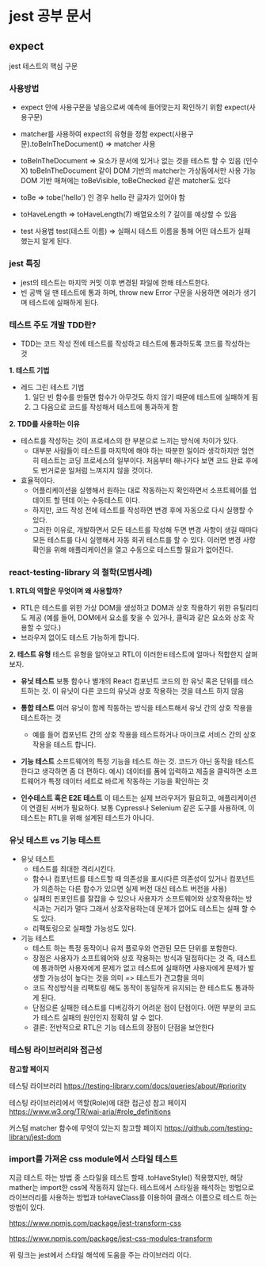 # jest 공부 문서

## expect

jest 테스트의 핵심 구문

### **사용방법**

-   expect 안에 사용구문을 넣음으로써 예측에 들어맞는지 확인하기 위함
    expect(사용구문)

-   matcher를 사용하여 expect의 유형을 정함
    expect(사용구문).toBeInTheDocument() => matcher 사용

-   toBeInTheDocument => 요소가 문서에 있거나 없는 것을 테스트 할 수 있음 (인수 X)
    toBeInTheDocument 같이 DOM 기반의 matcher는 가상돔에서만 사용 가능
    DOM 기반 매쳐에는 toBeVisible, toBeChecked 같은 matcher도 있다

-   toBe => tobe('hello') 인 경우 hello 란 글자가 있어야 함
-   toHaveLength => toHaveLength(7) 배열요소의 7 길이를 예상할 수 있음

-   test 사용법
    test(테스트 이름) => 실패시 테스트 이름을 통해 어떤 테스트가 실패 했는지 알게 된다.

### **jest 특징**

-   jest의 테스트는 마지막 커밋 이후 변경된 파일에 한해 테스트한다.
-   빈 공백 일 땐 테스트에 통과 하며, throw new Error 구문을 사용하면 에러가 생기며 테스트에 실패하게 된다.

### **테스트 주도 개발 TDD란?**

-   TDD는 코드 작성 전에 테스트를 작성하고 테스트에 통과하도록 코드를 작성하는 것

**1. 테스트 기법**

-   레드 그린 테스트 기법
    1. 일단 빈 함수를 만들면 함수가 아무것도 하지 않기 때문에 테스트에 실패하게 됨
    2. 그 다음으로 코드를 작성해서 테스트에 통과하게 함

**2. TDD를 사용하는 이유**

-   테스트를 작성하는 것이 프로세스의 한 부분으로 느끼는 방식에 차이가 있다.
    -   대부분 사람들이 테스트를 마지막에 해야 하는 따분한 일이라 생각하지만 엄연히 테스트는 코딩 프로세스의 일부이다. 처음부터 해나가다 보면 코드 완료 후에도 번거로운 일처럼 느껴지지 않을 것이다.
-   효율적이다.
    -   어플리케이션을 실행해서 원하는 대로 작동하는지 확인하면서 소프트웨어를 업데이트 할 텐데 이는 수동테스트 이다.
    -   하지만, 코드 작성 전에 테스트를 작성하면 변경 후에 자동으로 다시 실행할 수 있다.
    -   그러한 이유로, 개발하면서 모든 테스트를 작성해 두면 변경 사항이 생길 때마다 모든 테스트를 다시 실행해서 자동 회귀 테스트를 할 수 있다. 이러면 변경 사항 확인을 위해 애플리케이션을 열고 수동으로 테스트할 필요가 없어진다.

### react-testing-library 의 철학(모범사례)

**1. RTL의 역할은 무엇이며 왜 사용할까?**

-   RTL은 테스트를 위한 가상 DOM을 생성하고 DOM과 상호 작용하기 위한 유틸리티도 제공 (예를 들어, DOM에서 요소를 찾을 수 있거나, 클릭과 같은 요소와 상호 작용할 수 있다.)
-   브라우저 없이도 테스트 가능하게 합니다.

**2. 테스트 유형**
테스트 유형을 알아보고 RTL이 이러한ㅌ테스트에 얼마나 적합한지 살펴보자.

-   **유닛 테스트**
    보통 함수나 별개의 React 컴포넌트 코드의 한 유닛 혹은 단위를 테스트하는 것. 이 유닛이 다른 코드의 유닛과 상호 작용하는 것을 테스트 하지 않음

-   **통합 테스트**
    여러 유닛이 함께 작동하는 방식을 테스트해서 유닛 간의 상호 작용을 테스트하는 것
    -   예를 들어 컴포넌트 간의 상호 작용을 테스트하거나 마이크로 서비스 간의 상호 작용을 테스트 합니다.
-   **기능 테스트**
    소프트웨어의 특정 기능을 테스트 하는 것. 코드가 아닌 동작을 테스트 한다고 생각하면 좀 더 편하다.
    예시) 데이터를 폼에 입력하고 제출을 클릭하면 소프트웨어가 특정 데이터 세트로 바르게 작동하는 기능을 확인하는 것
-   **인수테스트 혹은 E2E 테스트**
    이 테스트는 실제 브라우저가 필요하고, 애플리케이션이 연결된 서버가 필요하다.
    보통 Cypress나 Selenium 같은 도구를 사용하며, 이 테스트는 RTL을 위해 설계된 테스트가 아니다.

### 유닛 테스트 vs 기능 테스트

-   유닛 테스트
    -   테스트를 최대한 격리시킨다.
    -   함수나 컴포넌트를 테스트할 때 의존성을 표시(다른 의존성이 있거나 컴포넌트가 의존하는 다른 함수가 있으면 실제 버전 대신 테스트 버전을 사용)
    -   실패의 핀포인트를 잘잡을 수 있으나 사용자가 소프트웨어와 상호작용하는 방식과는 거리가 멀다 그래서 상호작용하는데 문제가 없어도 테스트는 실패 할 수 도 있다.
    -   리팩토링으로 실패할 가능성도 있다.
-   기능 테스트
    -   테스트 하는 특정 동작이나 유저 플로우와 연관된 모든 단위를 포함한다.
    -   장점은 사용자가 소프트웨어와 상호 작용하는 방식과 밀접하다는 것
        즉, 테스트에 통과하면 사용자에게 문제가 없고 테스트에 실패하면 사용자에게 문제가 발생할 가능성이 높다는 것을 의미 => 테스트가 견고함을 의미
    -   코드 작성방식을 리팩토링 해도 동작이 동일하게 유지되는 한 테스트도 통과하게 된다.
    -   단점으론 실패한 테스트를 디버깅하기 어려운 점이 단점이다. 어떤 부분의 코드가 테스트 실패의 원인인지 정확히 알 수 없다.
    -   결론: 전반적으로 RTL은 기능 테스트의 장점이 단점을 보안한다

### 테스팅 라이브러리와 접근성

**참고할 페이지**

테스팅 라이브러리
https://testing-library.com/docs/queries/about/#priority

테스팅 라이브러리에서 역할(Role)에 대한 접근성 참고 페이지
https://www.w3.org/TR/wai-aria/#role_definitions

커스텀 matcher 함수에 무엇이 있는지 참고할 페이지
https://github.com/testing-library/jest-dom

### import를 가져온 css module에서 스타일 테스트

지금 테스트 하는 방법 중 스타일을 테스트 할때 .toHaveStyle() 적용했지만, 해당 mather는 import한 css에 작동하지 않는다.
테스트에서 스타일을 해석하는 방법으로 라이브러리를 사용하는 방법과 toHaveClass를 이용하여 클래스 이름으로 테스트 하는 방법이 있다.

https://www.npmjs.com/package/jest-transform-css

https://www.npmjs.com/package/jest-css-modules-transform

위 링크는 jest에서 스타일 해석에 도움을 주는 라이브러리 이다.
